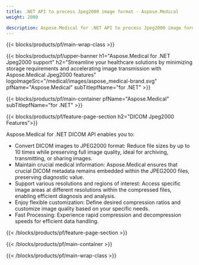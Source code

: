 ```yaml
---
title: .NET API to process Jpeg2000 image format - Aspose.Medical
weight: 2000

description: Aspose.Medical for .NET API to process Jpeg2000 image format
---
```


{{< blocks/products/pf/main-wrap-class >}}

{{< blocks/products/pf/upper-banner h1="Aspose.Medical for .NET Jpeg2000 support" h2="Streamline your healthcare solutions by minimizing storage requirements and accelerating image transmission with Aspose.Medical Jpeg2000 features" logoImageSrc="/medical/images/aspose_medical-brand.svg" pfName="Aspose.Medical" subTitlepfName="for .NET" >}}

{{< blocks/products/pf/main-container pfName="Aspose.Medical" subTitlepfName="for .NET" >}}

{{< blocks/products/pf/feature-page-section h2="DICOM Jpeg2000 Features">}}

<p>Aspose.Medical for .NET DICOM API enables you to:</p>

<ul>
<li>Convert DICOM images to JPEG2000 format: Reduce file sizes by up to 10 times while preserving full image quality, ideal for archiving, transmitting, or sharing images.</li>
<li>Maintain crucial medical information: Aspose.Medical ensures that crucial DICOM metadata remains embedded within the JPEG2000 files, preserving diagnostic value.</li>
<li>Support various resolutions and regions of interest: Access specific image areas at different resolutions within the compressed files, enabling efficient diagnosis and analysis.</li>
<li>Enjoy flexible customization: Define desired compression ratios and customize image quality based on your specific needs.</li>
<li>Fast Processing: Experience rapid compression and decompression speeds for efficient data handling.</li>
</ul>

{{< /blocks/products/pf/feature-page-section >}}

{{< /blocks/products/pf/main-container >}}

{{< /blocks/products/pf/main-wrap-class >}}
